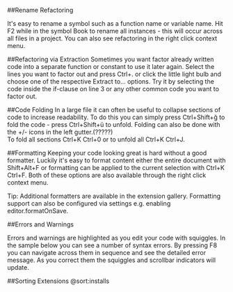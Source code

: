 

##Rename Refactoring

It's easy to rename a symbol such as a function name or variable name. Hit F2 while in the symbol Book to rename all instances - this will occur across all files in a project. You can also see refactoring in the right click context menu.

##Refactoring via Extraction
Sometimes you want factor already written code into a separate function or constant to use it later again. Select the lines you want to factor out and press Ctrl+. or click the little light bulb and choose one of the respective Extract to... options. Try it by selecting the code inside the if-clause on line 3 or any other common code you want to factor out.

##Code Folding
In a large file it can often be useful to collapse sections of code to increase readability. 
To do this you can simply press Ctrl+Shift+ğ to fold the code - 
press Ctrl+Shift+ü to unfold. 
Folding can also be done with the +/- icons in the left gutter.(?????)  
To fold all sections Ctrl+K Ctrl+0 or to unfold all Ctrl+K Ctrl+J.

##Formatting
Keeping your code looking great is hard without a good formatter. Luckily it's easy to format content either the entire document with Shift+Alt+F or formatting can be applied to the current selection with Ctrl+K Ctrl+F. Both of these options are also available through the right click context menu.

Tip: Additional formatters are available in the extension gallery. Formatting support can also be configured via settings e.g. enabling editor.formatOnSave.


##Errors and Warnings

Errors and warnings are highlighted as you edit your code with squiggles. In the sample below you can see a number of syntax errors. By pressing F8 you can navigate across them in sequence and see the detailed error message. As you correct them the squiggles and scrollbar indicators will update.


##Sorting Extensions
@sort:installs